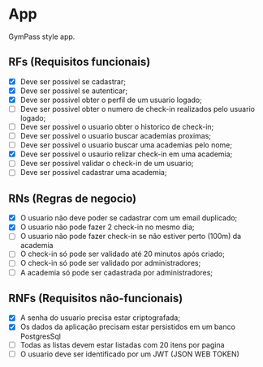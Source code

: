 # App 

GymPass style app.

## RFs (Requisitos funcionais)

- [x] Deve ser possivel se cadastrar;
- [x] Deve ser possivel se autenticar;
- [x] Deve ser possivel obter o perfil de um usuario logado;
- [ ] Deve ser possivel obter o numero de check-in realizados pelo usuario logado;
- [ ] Deve ser possivel o usuario obter o historico de check-in;
- [ ] Deve ser possivel o usuario buscar academias proximas;
- [ ] Deve ser possivel o usuario buscar uma academias pelo nome;
- [x] Deve ser possivel o usaurio relizar check-in em uma academia;
- [ ] Deve ser possivel validar o check-in de um usuario;
- [ ] Deve ser possivel cadastrar uma academia;

## RNs (Regras de negocio)

- [x] O usuario não deve poder se cadastrar com um email duplicado;
- [x] O usuario não pode fazer 2 check-in no mesmo dia;
- [ ] O usuario não pode fazer check-in se não estiver perto (100m) da academia
- [ ] O check-in só pode ser validado até 20 minutos após criado;
- [ ] O check-in só pode ser validado por administradores;
- [ ] A academia só pode ser cadastrada por administradores;

## RNFs (Requisitos não-funcionais)

- [x] A senha do usuario precisa estar criptografada;
- [x] Os dados da aplicação precisam estar persistidos em um banco PostgresSql
- [ ] Todas as listas devem estar listadas com 20 itens por pagina
- [ ] O usuario deve ser identificado por um JWT (JSON WEB TOKEN)
